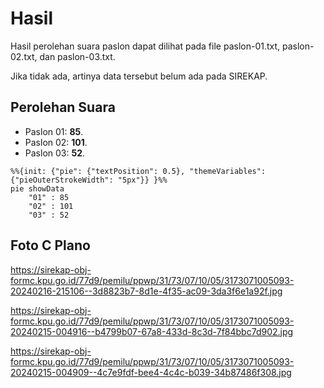 # Hasil

Hasil perolehan suara paslon dapat dilihat pada file paslon-01.txt, paslon-02.txt, dan paslon-03.txt.

Jika tidak ada, artinya data tersebut belum ada pada SIREKAP.

## Perolehan Suara

 * Paslon 01: **85**.
 * Paslon 02: **101**.
 * Paslon 03: **52**.

```mermaid
%%{init: {"pie": {"textPosition": 0.5}, "themeVariables": {"pieOuterStrokeWidth": "5px"}} }%%
pie showData
    "01" : 85
    "02" : 101
    "03" : 52
```
## Foto C Plano

https://sirekap-obj-formc.kpu.go.id/77d9/pemilu/ppwp/31/73/07/10/05/3173071005093-20240216-215106--3d8823b7-8d1e-4f35-ac09-3da3f6e1a92f.jpg

https://sirekap-obj-formc.kpu.go.id/77d9/pemilu/ppwp/31/73/07/10/05/3173071005093-20240215-004916--b4799b07-67a8-433d-8c3d-7f84bbc7d902.jpg

https://sirekap-obj-formc.kpu.go.id/77d9/pemilu/ppwp/31/73/07/10/05/3173071005093-20240215-004909--4c7e9fdf-bee4-4c4c-b039-34b87486f308.jpg
